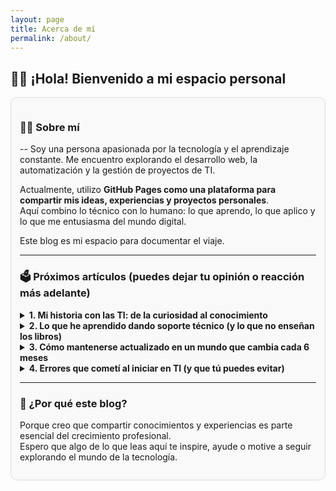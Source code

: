 ```yaml
---
layout: page
title: Acerca de mí
permalink: /about/
---
```


## 🙋‍♂️ ¡Hola! Bienvenido a mi espacio personal

<div style="border:1px solid #ddd; padding: 1em; border-radius: 10px; background-color:#f9f9f9;">

### 👨‍💻 Sobre mí
--
Soy una persona apasionada por la tecnología y el aprendizaje constante. Me encuentro explorando el desarrollo web, la automatización y la gestión de proyectos de TI.

Actualmente, utilizo **GitHub Pages como una plataforma para compartir mis ideas, experiencias y proyectos personales**.  
Aquí combino lo técnico con lo humano: lo que aprendo, lo que aplico y lo que me entusiasma del mundo digital.

Este blog es mi espacio para documentar el viaje.

---

### 🗳️ Próximos artículos (puedes dejar tu opinión o reacción más adelante)

<details>
  <summary><strong>1. Mi historia con las TI: de la curiosidad al conocimiento</strong></summary>
  <p>Un recorrido personal desde mis primeros pasos en tecnología hasta hoy.</p>
</details>

<details>
  <summary><strong>2. Lo que he aprendido dando soporte técnico (y lo que no enseñan los libros)</strong></summary>
  <p>Situaciones reales que fortalecieron mi empatía, paciencia y resolución de problemas.</p>
</details>

<details>
  <summary><strong>3. Cómo mantenerse actualizado en un mundo que cambia cada 6 meses</strong></summary>
  <p>Estrategias personales, recursos y hábitos que me han ayudado a seguir aprendiendo.</p>
</details>

<details>
  <summary><strong>4. Errores que cometí al iniciar en TI (y que tú puedes evitar)</strong></summary>
  <p>Reflexiones sobre fallos comunes y consejos prácticos para quienes inician en el área.</p>
</details>

---

### 🚀 ¿Por qué este blog?

Porque creo que compartir conocimientos y experiencias es parte esencial del crecimiento profesional.  
Espero que algo de lo que leas aquí te inspire, ayude o motive a seguir explorando el mundo de la tecnología.

</div>
